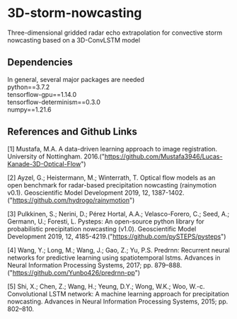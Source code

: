 # 3D-storm-nowcasting
Three-dimensional gridded radar echo extrapolation for convective storm nowcasting based on a 3D-ConvLSTM model

## Dependencies
In general, several major packages are needed\
python==3.7.2\
tensorflow-gpu==1.14.0\
tensorflow-determinism==0.3.0\
numpy==1.21.6

## References and Github Links
[1] Mustafa, M.A. A data-driven learning approach to image registration. University of Nottingham. 2016.("https://github.com/Mustafa3946/Lucas-Kanade-3D-Optical-Flow")

[2] Ayzel, G.; Heistermann, M.; Winterrath, T. Optical flow models as an open benchmark for radar-based precipitation nowcasting (rainymotion v0.1). Geoscientific Model Development 2019, 12, 1387-1402.("https://github.com/hydrogo/rainymotion")

[3] Pulkkinen, S.; Nerini, D.; Pérez Hortal, A.A.; Velasco-Forero, C.; Seed, A.; Germann, U.; Foresti, L. Pysteps: An open-source python library for probabilistic precipitation nowcasting (v1.0). Geoscientific Model Development 2019, 12, 4185-4219.("https://github.com/pySTEPS/pysteps")

[4] Wang, Y.; Long, M.; Wang, J.; Gao, Z.; Yu, P.S. Predrnn: Recurrent neural networks for predictive learning using spatiotemporal lstms. Advances in Neural Information Processing Systems, 2017; pp. 879–888.("https://github.com/Yunbo426/predrnn-pp")

[5] Shi, X.; Chen, Z.; Wang, H.; Yeung, D.Y.; Wong, W.K.; Woo, W.-c. Convolutional LSTM network: A machine learning approach for precipitation nowcasting. Advances in Neural Information Processing Systems, 2015; pp. 802–810.
